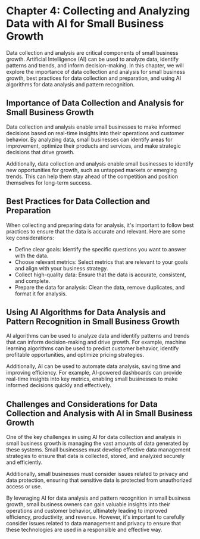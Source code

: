 Chapter 4: Collecting and Analyzing Data with AI for Small Business Growth
==========================================================================

Data collection and analysis are critical components of small business growth. Artificial Intelligence (AI) can be used to analyze data, identify patterns and trends, and inform decision-making. In this chapter, we will explore the importance of data collection and analysis for small business growth, best practices for data collection and preparation, and using AI algorithms for data analysis and pattern recognition.

Importance of Data Collection and Analysis for Small Business Growth
--------------------------------------------------------------------

Data collection and analysis enable small businesses to make informed decisions based on real-time insights into their operations and customer behavior. By analyzing data, small businesses can identify areas for improvement, optimize their products and services, and make strategic decisions that drive growth.

Additionally, data collection and analysis enable small businesses to identify new opportunities for growth, such as untapped markets or emerging trends. This can help them stay ahead of the competition and position themselves for long-term success.

Best Practices for Data Collection and Preparation
--------------------------------------------------

When collecting and preparing data for analysis, it's important to follow best practices to ensure that the data is accurate and relevant. Here are some key considerations:

* Define clear goals: Identify the specific questions you want to answer with the data.
* Choose relevant metrics: Select metrics that are relevant to your goals and align with your business strategy.
* Collect high-quality data: Ensure that the data is accurate, consistent, and complete.
* Prepare the data for analysis: Clean the data, remove duplicates, and format it for analysis.

Using AI Algorithms for Data Analysis and Pattern Recognition in Small Business Growth
--------------------------------------------------------------------------------------

AI algorithms can be used to analyze data and identify patterns and trends that can inform decision-making and drive growth. For example, machine learning algorithms can be used to predict customer behavior, identify profitable opportunities, and optimize pricing strategies.

Additionally, AI can be used to automate data analysis, saving time and improving efficiency. For example, AI-powered dashboards can provide real-time insights into key metrics, enabling small businesses to make informed decisions quickly and effectively.

Challenges and Considerations for Data Collection and Analysis with AI in Small Business Growth
-----------------------------------------------------------------------------------------------

One of the key challenges in using AI for data collection and analysis in small business growth is managing the vast amounts of data generated by these systems. Small businesses must develop effective data management strategies to ensure that data is collected, stored, and analyzed securely and efficiently.

Additionally, small businesses must consider issues related to privacy and data protection, ensuring that sensitive data is protected from unauthorized access or use.

By leveraging AI for data analysis and pattern recognition in small business growth, small business owners can gain valuable insights into their operations and customer behavior, ultimately leading to improved efficiency, productivity, and revenue. However, it's important to carefully consider issues related to data management and privacy to ensure that these technologies are used in a responsible and effective way.
